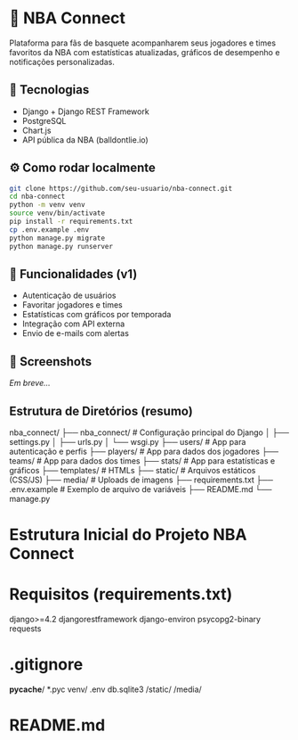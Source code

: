 # 🏀 NBA Connect

Plataforma para fãs de basquete acompanharem seus jogadores e times favoritos da NBA com estatísticas atualizadas, gráficos de desempenho e notificações personalizadas.

## 🚀 Tecnologias
- Django + Django REST Framework
- PostgreSQL
- Chart.js
- API pública da NBA (balldontlie.io)

## ⚙️ Como rodar localmente

```bash
git clone https://github.com/seu-usuario/nba-connect.git
cd nba-connect
python -m venv venv
source venv/bin/activate
pip install -r requirements.txt
cp .env.example .env
python manage.py migrate
python manage.py runserver
```

## 📌 Funcionalidades (v1)
- Autenticação de usuários
- Favoritar jogadores e times
- Estatísticas com gráficos por temporada
- Integração com API externa
- Envio de e-mails com alertas

## 📸 Screenshots
*Em breve...*

## Estrutura de Diretórios (resumo)
nba_connect/
├── nba_connect/             # Configuração principal do Django
│   ├── settings.py
│   ├── urls.py
│   └── wsgi.py
├── users/                   # App para autenticação e perfis
├── players/                 # App para dados dos jogadores
├── teams/                   # App para dados dos times
├── stats/                   # App para estatísticas e gráficos
├── templates/               # HTMLs
├── static/                  # Arquivos estáticos (CSS/JS)
├── media/                   # Uploads de imagens
├── requirements.txt
├── .env.example             # Exemplo de arquivo de variáveis
├── README.md
└── manage.py

# Estrutura Inicial do Projeto NBA Connect

# Requisitos (requirements.txt)
django>=4.2
djangorestframework
django-environ
psycopg2-binary
requests

# .gitignore
__pycache__/
*.pyc
venv/
.env
db.sqlite3
/static/
/media/

# README.md

